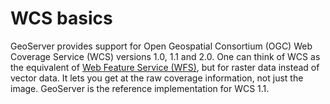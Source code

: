 # WCS basics

GeoServer provides support for Open Geospatial Consortium (OGC) Web Coverage Service (WCS) versions 1.0, 1.1 and 2.0. One can think of WCS as the equivalent of [Web Feature Service (WFS)](../wfs/index.md), but for raster data instead of vector data. It lets you get at the raw coverage information, not just the image. GeoServer is the reference implementation for WCS 1.1.
